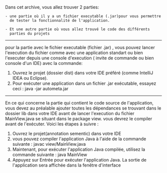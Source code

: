 Dans cet archive, vous allez trouver 2 parties:

	- une partie où il y a un fichier executable (.jar)pour vous permettre 
	  de tester la fonctionnalité de l'application.

	- Et une autre partie où vous allez trouvé le code des différents
	  parties du projets 

--------------------------------------------------------------------------------------------

pour la partie avec le fichier executable (fichier .jar) , vous pouvez lancer l'execution du fichier 
comme avec une application standart ou bien l'executer depuis une console d'execution
( invite de commande ou bien console d'un IDE) avec la commande:

1. Ouvrez le projet (dossier dist) dans votre IDE préféré (comme IntelliJ IDEA ou Eclipse).
2. Pour exécuter une application dans un fichier .jar exécutable, essayez ceci : java -jar autometa.jar

--------------------------------------------------------------------------------------------

En ce qui concerne la partie qui contient le code source de l'application, vous devez 
au préalable ajouter toutes les dépendances se trouvant dans le dossier lib dans votre IDE avant de 
lancer l'execution du fichier MainView.java se situant dans le package view.
vous devrez le compiler avant de l'exécuter. Voici les étapes à suivre :
1. Ouvrez le projet(annotation sementic) dans votre IDE
2. vous pouvez compiler l'application Java à l'aide de la commande suivante : javac view/MainView.java
3. Maintenant, pour exécuter l'application Java compilée, utilisez la commande suivante : java MainView
4. Appuyez sur Entrée pour exécuter l'application Java. La sortie de l'application sera affichée dans la fenêtre d'interface
